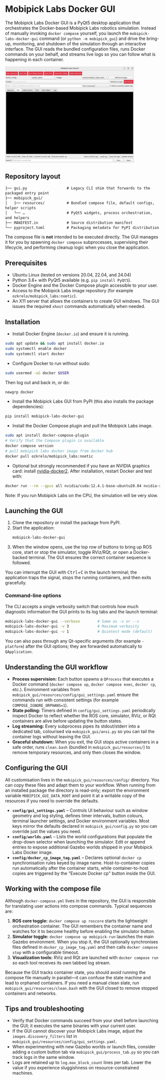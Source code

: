# Mobipick Labs Docker GUI

The Mobipick Labs Docker GUI is a PyQt5 desktop application that orchestrates the
Docker-based Mobipick Labs robotics simulation. Instead of manually invoking
`docker compose` yourself, you launch the `mobipick-labs-docker-gui` command (or
`python -m mobipick_gui`) and drive the bring-up,
monitoring, and shutdown of the simulation through an interactive interface.
The GUI reads the bundled configuration files, runs Docker commands on your
behalf, and streams live logs so you can follow what is happening in each
container.

<img src="doc/mobipick_labs_docker_gui.png" alt="mobipick tables sim and real" width="420">

## Repository layout

```
├── gui.py                  # Legacy CLI shim that forwards to the packaged entry point
├── mobipick_gui/
│   ├── resources/          # Bundled compose file, default configs, helper scripts
│   └── …                   # PyQt5 widgets, process orchestration, and helpers
├── MANIFEST.in             # Source distribution manifest
└── pyproject.toml          # Packaging metadata for PyPI distribution
```

The compose file is **not** intended to be executed directly. The GUI manages it
for you by spawning `docker compose` subprocesses, supervising their lifecycle,
and performing cleanup logic when you close the application.

## Prerequisites

* Ubuntu Linux (tested on versions 20.04, 22.04, and 24.04)
* Python 3.8+ with PyQt5 available (e.g. `pip install PyQt5`).
* Docker Engine and the Docker Compose plugin accessible to your user.
* Access to the Mobipick Labs image repository (for example
  `ozkrelo/mobipick_labs:noetic`).
* An X11 server that allows the containers to create GUI windows. The GUI
  issues the required `xhost` commands automatically when needed.

## Installation

- Install Docker Engine (`docker.io`) and ensure it is running.
```bash
sudo apt update && sudo apt install docker.io
sudo systemctl enable docker
sudo systemctl start docker
```

- Configure Docker to run without sudo:

```bash
sudo usermod -aG docker $USER
```

Then log out and back in, or do:

```bash
newgrp docker
```

- Install the Mobipick Labs GUI from PyPI (this also installs the package dependencies):

```bash
pip install mobipick-labs-docker-gui
```

- Install the Docker Compose plugin and pull the Mobipick Labs image.

```bash
sudo apt install docker-compose-plugin
# Verify that the Compose plugin is available
docker compose version
# pull mobipick labs docker image from docker hub
docker pull ozkrelo/mobipick_labs:noetic
```

- Optional but strongly recommended if you have an NVIDIA graphics card: install [nvidia-docker2](https://docs.nvidia.com/datacenter/cloud-native/container-toolkit/nvidia-docker.html). After installation, restart Docker and test with:

```bash
docker run --rm --gpus all nvidia/cuda:12.4.1-base-ubuntu20.04 nvidia-smi
```

Note: If you run Mobipick Labs on the CPU, the simulation will be very slow.

## Launching the GUI

1. Clone the repository *or* install the package from PyPI.
1. Start the application:
   ```bash
   mobipick-labs-docker-gui
   ```
1. When the window opens, use the top row of buttons to bring up ROS core,
   start or stop the simulator, toggle RViz/RQt, or open a Docker-backed
   terminal. The GUI ensures the correct container sequence is followed.

You can interrupt the GUI with <kbd>Ctrl</kbd>+<kbd>C</kbd> in the launch
terminal; the application traps the signal, stops the running containers, and
then exits gracefully.

### Command-line options

The CLI accepts a single verbosity switch that controls how much diagnostic
information the GUI prints to its log tabs and the launch terminal:

```bash
mobipick-labs-docker-gui --verbose        # Same as -v or --v
mobipick-labs-docker-gui -v 3             # Maximum verbosity
mobipick-labs-docker-gui -v 1             # Quietest mode (default)
```

You can also pass through any Qt-specific arguments (for example `-platform`)
after the GUI options; they are forwarded automatically to `QApplication`.

## Understanding the GUI workflow

* **Process supervision:** Each button spawns a `QProcess` that executes a
  Docker command (`docker compose up`, `docker compose exec`, `docker cp`, etc.).
  Environment variables from `mobipick_gui/resources/config/gui_settings.yaml` ensure the commands run
  with consistent settings (for example `COMPOSE_IGNORE_ORPHANS=1`).
* **State polling:** Timers defined in `config/gui_settings.yaml` periodically
  inspect Docker to reflect whether the ROS core, simulator, RViz, or RQt
  containers are alive before updating the button states.
* **Log streaming:** Every subprocess pipes its stdout/stderr into a dedicated
  tab, colourised via `mobipick_gui/ansi.py` so you can tail the container logs
  without leaving the GUI.
* **Graceful shutdown:** When you exit, the GUI stops active containers in a
  safe order, runs `clean.bash` (bundled in `mobipick_gui/resources/`) to remove
  temporary resources, and only then closes the window.

## Configuring the GUI

All customisation lives in the `mobipick_gui/resources/config/` directory. You
can copy these files and adapt them to your workflow. When running from an
installed package the directory is read-only; export the environment variable
`MOBIPICK_GUI_DATA_ROOT` and point it at a writable copy of the resources if you
need to override the defaults.

* **`config/gui_settings.yaml`** – Controls UI behaviour such as window geometry
  and log styling, defines timer intervals, button colours, terminal launcher
  settings, and Docker environment variables. Most keys mirror the defaults
  declared in `mobipick_gui/config.py` so you can override just the values you
  need.
* **`config/worlds.yaml`** – Lists the world configurations that populate the
  drop-down selector when launching the simulator. Edit or append entries to
  expose additional Gazebo worlds shipped in your Mobipick Labs Docker image.
* **`config/docker_cp_image_tag.yaml`** – Declares optional `docker cp`
  synchronisation rules keyed by image name. Host-to-container copies run
  automatically after the container starts, while container-to-host copies are
  triggered by the "Execute Docker cp" button inside the GUI.

## Working with the compose file

Although `docker-compose.yml` lives in the repository, the GUI is responsible for
translating user actions into compose commands. Typical sequences are:

1. **ROS core toggle:** `docker compose up roscore` starts the lightweight
   orchestration container. The GUI remembers the container name and watches for
   it to become healthy before enabling the simulator button.
2. **Simulator toggle:** `docker compose up mobipick-run` launches the main
   Gazebo environment. When you stop it, the GUI optionally synchronises files
   defined in `docker_cp_image_tag.yaml` and then calls `docker compose stop`
   with a configurable timeout.
3. **Visualization tools:** RViz and RQt are launched with `docker compose run`
   so each tool receives its own tabbed log stream.

Because the GUI tracks container state, you should avoid running the compose
file manually in parallel—it can confuse the state machine and lead to orphaned
containers. If you need a manual clean slate, run `mobipick_gui/resources/clean.bash`
with the GUI closed to remove stopped containers and networks.

## Tips and troubleshooting

* Verify that Docker commands succeed from your shell before launching the GUI;
  it executes the same binaries with your current user.
* If the GUI cannot discover your Mobipick Labs image, adjust the
  `images.discovery_filters` list in `mobipick_gui/resources/config/gui_settings.yaml`.
* When experimenting with new Gazebo worlds or launch files, consider adding a
  custom button tab via `mobipick_gui/process_tab.py` so you can track logs in
  the same window.
* Logs are retained up to `log.max_block_count` lines per tab. Lower the value
  if you experience sluggishness on resource-constrained machines.
